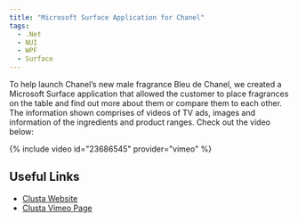 ```yaml
---
title: "Microsoft Surface Application for Chanel"
tags:
  - .Net
  - NUI
  - WPF
  - Surface
---
```


To help launch Chanel’s new male fragrance Bleu de Chanel, we created a Microsoft Surface application that allowed the customer to place fragrances on the table and find out more about them or compare them to each other. The information shown comprises of videos of TV ads, images and information of the ingredients and product ranges. Check out the video below:

{% include video id="23686545" provider="vimeo" %}

## Useful Links ##

 - [Clusta Website][1]
 - [Clusta Vimeo Page][2]

  [1]: http://www.clusta.com
  [2]: http://vimeo.com/clusta
